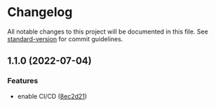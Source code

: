 # Changelog

All notable changes to this project will be documented in this file. See [standard-version](https://github.com/conventional-changelog/standard-version) for commit guidelines.

## 1.1.0 (2022-07-04)


### Features

* enable CI/CD ([8ec2d21](https://github.com/abayo-luc/generate-node-project/commit/8ec2d21b221fa517f603539bada262d0807dc1e6))
